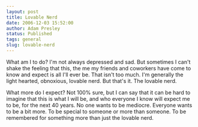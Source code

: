 ```yaml
---
layout: post
title: Lovable Nerd
date: 2006-12-03 15:52:00
author: Adam Presley
status: Published
tags: general
slug: lovable-nerd
---
```


What am I to do? I'm not always depressed and sad. But sometimes I can't
shake the feeling that this, the me my friends and coworkers have come
to know and expect is all I'll ever be. That isn't too much. I'm
generally the light hearted, obnoxious, lovable nerd. But that's it. The
lovable nerd.

What more do I expect? Not 100% sure, but I can say that it can be hard
to imagine that this is what I will be, and who everyone I know will
expect me to be, for the next 40 years. No one wants to be mediocre.
Everyone wants to be a bit more. To be special to someone or more than
someone. To be remembered for something more than just the lovable nerd.
